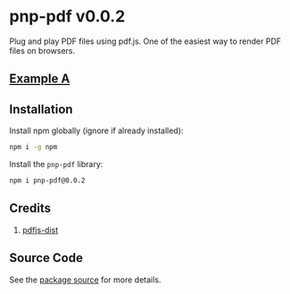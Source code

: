 # pnp-pdf v0.0.2

Plug and play PDF files using pdf.js. One of the easiest way to render PDF files on browsers.

## [Example A](https://github.com/abhisekdutta507/pnp-pdf-example)

## Installation

Install npm globally (ignore if already installed):

```bash
npm i -g npm
```

Install the `pnp-pdf` library:

```bash
npm i pnp-pdf@0.0.2
```

## Credits

1. [pdfjs-dist](https://www.npmjs.com/package/pdfjs-dist)


## Source Code

See the [package source](https://github.com/abhisekdutta507/pnp-pdf) for more details.

